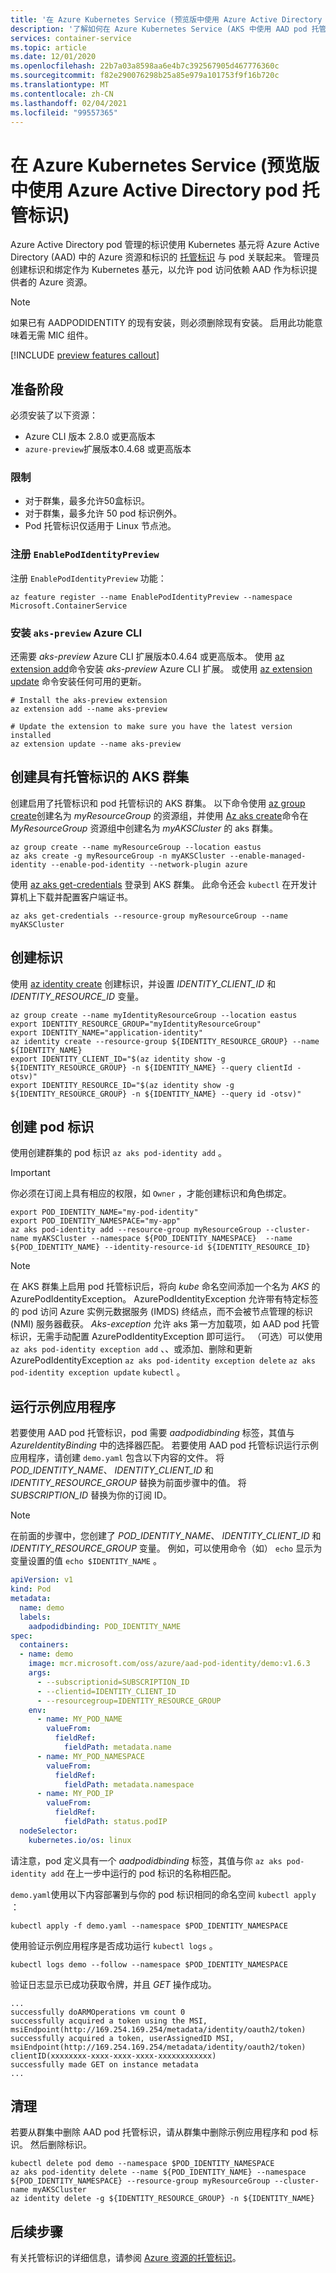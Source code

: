 ```yaml
---
title: '在 Azure Kubernetes Service (预览版中使用 Azure Active Directory pod 托管标识) '
description: '了解如何在 Azure Kubernetes Service (AKS 中使用 AAD pod 托管的托管标识) '
services: container-service
ms.topic: article
ms.date: 12/01/2020
ms.openlocfilehash: 22b7a03a8598aa6e4b7c392567905d467776360c
ms.sourcegitcommit: f82e290076298b25a85e979a101753f9f16b720c
ms.translationtype: MT
ms.contentlocale: zh-CN
ms.lasthandoff: 02/04/2021
ms.locfileid: "99557365"
---
```

# <a name="use-azure-active-directory-pod-managed-identities-in-azure-kubernetes-service-preview"></a>在 Azure Kubernetes Service (预览版中使用 Azure Active Directory pod 托管标识) 

Azure Active Directory pod 管理的标识使用 Kubernetes 基元将 Azure Active Directory (AAD) 中的 Azure 资源和标识的 [托管标识][az-managed-identities] 与 pod 关联起来。 管理员创建标识和绑定作为 Kubernetes 基元，以允许 pod 访问依赖 AAD 作为标识提供者的 Azure 资源。

> [!NOTE]
> 如果已有 AADPODIDENTITY 的现有安装，则必须删除现有安装。 启用此功能意味着无需 MIC 组件。

[!INCLUDE [preview features callout](./includes/preview/preview-callout.md)]

## <a name="before-you-begin"></a>准备阶段

必须安装了以下资源：

* Azure CLI 版本 2.8.0 或更高版本
* `azure-preview`扩展版本0.4.68 或更高版本

### <a name="limitations"></a>限制

* 对于群集，最多允许50盒标识。
* 对于群集，最多允许 50 pod 标识例外。
* Pod 托管标识仅适用于 Linux 节点池。

### <a name="register-the-enablepodidentitypreview"></a>注册 `EnablePodIdentityPreview`

注册 `EnablePodIdentityPreview` 功能：

```azurecli
az feature register --name EnablePodIdentityPreview --namespace Microsoft.ContainerService
```

### <a name="install-the-aks-preview-azure-cli"></a>安装 `aks-preview` Azure CLI

还需要 *aks-preview* Azure CLI 扩展版本0.4.64 或更高版本。 使用 [az extension add][az-extension-add]命令安装 *aks-preview* Azure CLI 扩展。 或使用 [az extension update][az-extension-update] 命令安装任何可用的更新。

```azurecli-interactive
# Install the aks-preview extension
az extension add --name aks-preview

# Update the extension to make sure you have the latest version installed
az extension update --name aks-preview
```

## <a name="create-an-aks-cluster-with-managed-identities"></a>创建具有托管标识的 AKS 群集

创建启用了托管标识和 pod 托管标识的 AKS 群集。 以下命令使用 [az group create][az-group-create]创建名为 *myResourceGroup* 的资源组，并使用 [Az aks create][az-aks-create]命令在 *MyResourceGroup* 资源组中创建名为 *myAKSCluster* 的 aks 群集。

```azurecli-interactive
az group create --name myResourceGroup --location eastus
az aks create -g myResourceGroup -n myAKSCluster --enable-managed-identity --enable-pod-identity --network-plugin azure
```

使用 [az aks get-credentials][az-aks-get-credentials] 登录到 AKS 群集。 此命令还会 `kubectl` 在开发计算机上下载并配置客户端证书。

```azurecli-interactive
az aks get-credentials --resource-group myResourceGroup --name myAKSCluster
```

## <a name="create-an-identity"></a>创建标识

使用 [az identity create][az-identity-create] 创建标识，并设置 *IDENTITY_CLIENT_ID* 和 *IDENTITY_RESOURCE_ID* 变量。

```azurecli-interactive
az group create --name myIdentityResourceGroup --location eastus
export IDENTITY_RESOURCE_GROUP="myIdentityResourceGroup"
export IDENTITY_NAME="application-identity"
az identity create --resource-group ${IDENTITY_RESOURCE_GROUP} --name ${IDENTITY_NAME}
export IDENTITY_CLIENT_ID="$(az identity show -g ${IDENTITY_RESOURCE_GROUP} -n ${IDENTITY_NAME} --query clientId -otsv)"
export IDENTITY_RESOURCE_ID="$(az identity show -g ${IDENTITY_RESOURCE_GROUP} -n ${IDENTITY_NAME} --query id -otsv)"
```

## <a name="create-a-pod-identity"></a>创建 pod 标识

使用创建群集的 pod 标识 `az aks pod-identity add` 。

> [!IMPORTANT]
> 你必须在订阅上具有相应的权限，如 `Owner` ，才能创建标识和角色绑定。

```azurecli-interactive
export POD_IDENTITY_NAME="my-pod-identity"
export POD_IDENTITY_NAMESPACE="my-app"
az aks pod-identity add --resource-group myResourceGroup --cluster-name myAKSCluster --namespace ${POD_IDENTITY_NAMESPACE}  --name ${POD_IDENTITY_NAME} --identity-resource-id ${IDENTITY_RESOURCE_ID}
```

> [!NOTE]
> 在 AKS 群集上启用 pod 托管标识后，将向 *kube* 命名空间添加一个名为 *AKS* 的 AzurePodIdentityException。 AzurePodIdentityException 允许带有特定标签的 pod 访问 Azure 实例元数据服务 (IMDS) 终结点，而不会被节点管理的标识 (NMI) 服务器截获。 *Aks-exception* 允许 aks 第一方加载项，如 AAD pod 托管标识，无需手动配置 AzurePodIdentityException 即可运行。 （可选）可以使用 `az aks pod-identity exception add` 、、或添加、删除和更新 AzurePodIdentityException `az aks pod-identity exception delete` `az aks pod-identity exception update` `kubectl` 。

## <a name="run-a-sample-application"></a>运行示例应用程序

若要使用 AAD pod 托管标识，pod 需要 *aadpodidbinding* 标签，其值与 *AzureIdentityBinding* 中的选择器匹配。 若要使用 AAD pod 托管标识运行示例应用程序，请创建 `demo.yaml` 包含以下内容的文件。 将 *POD_IDENTITY_NAME*、 *IDENTITY_CLIENT_ID* 和 *IDENTITY_RESOURCE_GROUP* 替换为前面步骤中的值。 将 *SUBSCRIPTION_ID* 替换为你的订阅 ID。

> [!NOTE]
> 在前面的步骤中，您创建了 *POD_IDENTITY_NAME*、 *IDENTITY_CLIENT_ID* 和 *IDENTITY_RESOURCE_GROUP* 变量。 例如，可以使用命令（如） `echo` 显示为变量设置的值 `echo $IDENTITY_NAME` 。

```yml
apiVersion: v1
kind: Pod
metadata:
  name: demo
  labels:
    aadpodidbinding: POD_IDENTITY_NAME
spec:
  containers:
  - name: demo
    image: mcr.microsoft.com/oss/azure/aad-pod-identity/demo:v1.6.3
    args:
      - --subscriptionid=SUBSCRIPTION_ID
      - --clientid=IDENTITY_CLIENT_ID
      - --resourcegroup=IDENTITY_RESOURCE_GROUP
    env:
      - name: MY_POD_NAME
        valueFrom:
          fieldRef:
            fieldPath: metadata.name
      - name: MY_POD_NAMESPACE
        valueFrom:
          fieldRef:
            fieldPath: metadata.namespace
      - name: MY_POD_IP
        valueFrom:
          fieldRef:
            fieldPath: status.podIP
  nodeSelector:
    kubernetes.io/os: linux
```

请注意，pod 定义具有一个 *aadpodidbinding* 标签，其值与你 `az aks pod-identity add` 在上一步中运行的 pod 标识的名称相匹配。

`demo.yaml`使用以下内容部署到与你的 pod 标识相同的命名空间 `kubectl apply` ：

```azurecli-interactive
kubectl apply -f demo.yaml --namespace $POD_IDENTITY_NAMESPACE
```

使用验证示例应用程序是否成功运行 `kubectl logs` 。

```azurecli-interactive
kubectl logs demo --follow --namespace $POD_IDENTITY_NAMESPACE
```

验证日志显示已成功获取令牌，并且 *GET* 操作成功。
 
```output
...
successfully doARMOperations vm count 0
successfully acquired a token using the MSI, msiEndpoint(http://169.254.169.254/metadata/identity/oauth2/token)
successfully acquired a token, userAssignedID MSI, msiEndpoint(http://169.254.169.254/metadata/identity/oauth2/token) clientID(xxxxxxxx-xxxx-xxxx-xxxx-xxxxxxxxxxxx)
successfully made GET on instance metadata
...
```

## <a name="clean-up"></a>清理

若要从群集中删除 AAD pod 托管标识，请从群集中删除示例应用程序和 pod 标识。 然后删除标识。

```azurecli-interactive
kubectl delete pod demo --namespace $POD_IDENTITY_NAMESPACE
az aks pod-identity delete --name ${POD_IDENTITY_NAME} --namespace ${POD_IDENTITY_NAMESPACE} --resource-group myResourceGroup --cluster-name myAKSCluster
az identity delete -g ${IDENTITY_RESOURCE_GROUP} -n ${IDENTITY_NAME}
```

## <a name="next-steps"></a>后续步骤

有关托管标识的详细信息，请参阅 [Azure 资源的托管标识][az-managed-identities]。

<!-- LINKS - external -->
[az-aks-create]: /cli/azure/aks?view=azure-cli-latest#az-aks-create
[az-aks-get-credentials]: /cli/azure/aks?view=azure-cli-latest#az-aks-get-credentials
[az-extension-add]: /cli/azure/extension?view=azure-cli-latest#az-extension-add&preserve-view=true
[az-extension-update]: /cli/azure/extension?view=azure-cli-latest#az-extension-update&preserve-view=true
[az-group-create]: /cli/azure/group#az-group-create
[az-identity-create]: /cli/azure/identity?view=azure-cli-latest#az_identity_create
[az-managed-identities]: ../active-directory/managed-identities-azure-resources/overview.md
[az-role-assignment-create]: /cli/azure/role/assignment?view=azure-cli-latest#az_role_assignment_create
